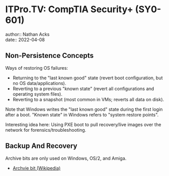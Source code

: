 # ITPro.TV: CompTIA Security+ (SY0-601)

author:: Nathan Acks  
date:: 2022-04-08

## Non-Persistence Concepts

Ways of restoring OS failures:

* Returning to the "last known good" state (revert boot configuration, but no OS data/applications).
* Reverting to a previous "known state" (revert all configurations and operating system files).
* Reverting to a snapshot (most common in VMs; reverts all data on disk).

Note that Windows writes the "last known good" state during the first login after a boot. "Known state" in Windows refers to "system restore points".

Interesting idea here: Using PXE boot to pull recovery/live images over the network for forensics/troubleshooting.

## Backup And Recovery

Archive bits are only used on Windows, OS/2, and Amiga.

* [Archvie bit (Wikipedia)](https://en.wikipedia.org/wiki/Archive_bit)
